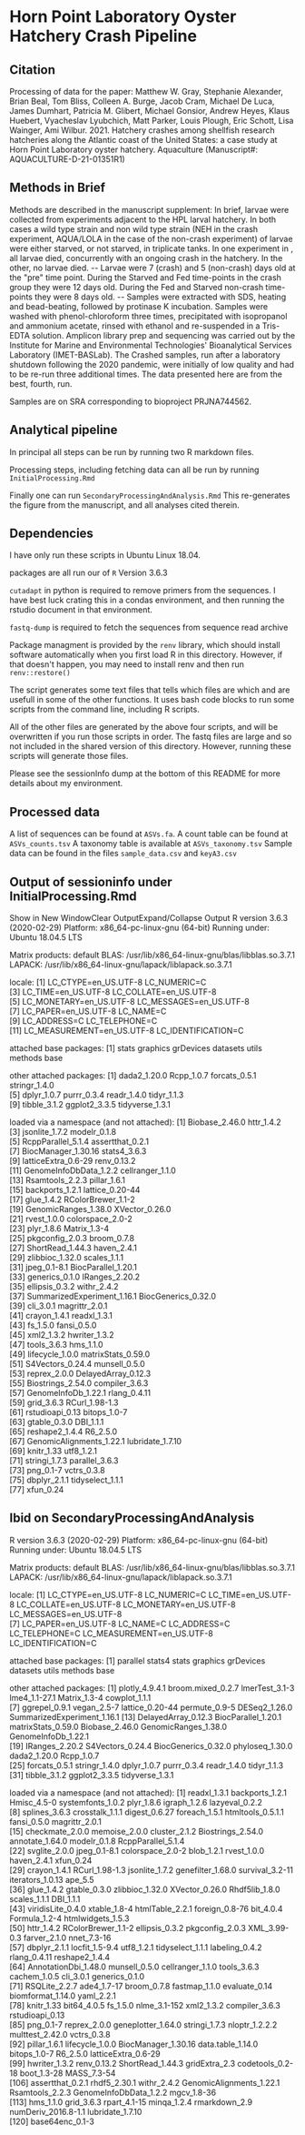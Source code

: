 # Horn Point Laboratory Oyster Hatchery Crash Pipeline

## Citation
Processing of data for the paper:
Matthew W. Gray, Stephanie Alexander, Brian Beal, Tom Bliss, Colleen A. Burge, Jacob Cram, Michael De Luca, James Dumhart, Patricia M. Glibert, Michael Gonsior, Andrew Heyes, Klaus Huebert, Vyacheslav Lyubchich, Matt Parker, Louis Plough, Eric Schott, Lisa Wainger, Ami Wilbur. 2021. Hatchery crashes among shellfish research hatcheries along the Atlantic coast of the United States: a case study at Horn Point Laboratory oyster hatchery. Aquaculture (Manuscript#: AQUACULTURE-D-21-01351R1)


## Methods in Brief
Methods are described in the manuscript supplement: In brief, larvae were collected from experiments adjacent to the HPL larval hatchery. In both cases a wild type strain and non wild type strain (NEH in the crash experiment, AQUA/LOLA in the case of the non-crash experiment) of larvae were either starved, or not starved, in triplicate tanks. In one experiment in , all larvae died, concurrently with an ongoing crash in the hatchery. In the other, no larvae died. -- Larvae were 7 (crash) and 5 (non-crash) days old at the "pre" time point. During the Starved and Fed time-points in the crash group they were 12 days old. During the Fed and Starved non-crash time-points they were 8 days old. -- Samples were extracted with SDS, heating and bead-beating, followed by protinase K incubation. Samples were washed with phenol-chloroform three times, precipitated with isopropanol and ammonium acetate, rinsed with ethanol and re-suspended in a Tris-EDTA solution. Amplicon library prep and sequencing was carried out by the Institute for Marine and Environmental Technologies' Bioanalytical Services Laboratory (IMET-BASLab). The Crashed samples, run after a laboratory shutdown following the 2020 pandemic, were initially of low quality and had to be re-run three additional times. The data presented here are from the best, fourth, run.

Samples are on SRA corresponding to bioproject PRJNA744562.

## Analytical pipeline
In principal all steps can be run by running two R markdown files.

Processing steps, including fetching data can all be run by running
`InitialProcessing.Rmd`

Finally one can run 
`SecondaryProcessingAndAnalysis.Rmd` 
This re-generates the figure from the manuscript, and all analyses cited therein.

## Dependencies
I have only run these scripts in Ubuntu Linux 18.04.

packages are all run our of `R` Version 3.6.3

`cutadapt` in python is required to remove primers from the sequences. I have best luck crating this in a condas environment, and then running the rstudio document in that environment.

`fastq-dump` is required to fetch the sequences from sequence read archive

Package managment is provided by the `renv` library, which should install software automatically when you first load R in this directory. However, if that doesn't happen, you may need to install renv and then run `renv::restore()`

The script generates some text files that tells which files are which and are usefull in some of the other functions. It uses bash code blocks to run some scripts from the command line, including R scripts.


All of the other files are generated by the above four scripts, and will be overwritten if you run those scripts in order.
The fastq files are large and so not included in the shared version of this directory. However, running these scripts will generate those files. 

Please see the sessionInfo dump at the bottom of this README for more details about my environment.

## Processed data
A list of sequences can be found at `ASVs.fa`.
A count table can be found at `ASVs_counts.tsv`
A taxonomy table is available at `ASVs_taxonomy.tsv`
Sample data can be found in the files `sample_data.csv` and `keyA3.csv`

## Output of sessioninfo under InitialProcessing.Rmd

Show in New WindowClear OutputExpand/Collapse Output
R version 3.6.3 (2020-02-29)
Platform: x86_64-pc-linux-gnu (64-bit)
Running under: Ubuntu 18.04.5 LTS

Matrix products: default
BLAS:   /usr/lib/x86_64-linux-gnu/blas/libblas.so.3.7.1
LAPACK: /usr/lib/x86_64-linux-gnu/lapack/liblapack.so.3.7.1

locale:
 [1] LC_CTYPE=en_US.UTF-8       LC_NUMERIC=C              
 [3] LC_TIME=en_US.UTF-8        LC_COLLATE=en_US.UTF-8    
 [5] LC_MONETARY=en_US.UTF-8    LC_MESSAGES=en_US.UTF-8   
 [7] LC_PAPER=en_US.UTF-8       LC_NAME=C                 
 [9] LC_ADDRESS=C               LC_TELEPHONE=C            
[11] LC_MEASUREMENT=en_US.UTF-8 LC_IDENTIFICATION=C       

attached base packages:
[1] stats     graphics  grDevices datasets  utils     methods   base     

other attached packages:
 [1] dada2_1.20.0    Rcpp_1.0.7      forcats_0.5.1   stringr_1.4.0  
 [5] dplyr_1.0.7     purrr_0.3.4     readr_1.4.0     tidyr_1.1.3    
 [9] tibble_3.1.2    ggplot2_3.3.5   tidyverse_1.3.1

loaded via a namespace (and not attached):
 [1] Biobase_2.46.0              httr_1.4.2                 
 [3] jsonlite_1.7.2              modelr_0.1.8               
 [5] RcppParallel_5.1.4          assertthat_0.2.1           
 [7] BiocManager_1.30.16         stats4_3.6.3               
 [9] latticeExtra_0.6-29         renv_0.13.2                
[11] GenomeInfoDbData_1.2.2      cellranger_1.1.0           
[13] Rsamtools_2.2.3             pillar_1.6.1               
[15] backports_1.2.1             lattice_0.20-44            
[17] glue_1.4.2                  RColorBrewer_1.1-2         
[19] GenomicRanges_1.38.0        XVector_0.26.0             
[21] rvest_1.0.0                 colorspace_2.0-2           
[23] plyr_1.8.6                  Matrix_1.3-4               
[25] pkgconfig_2.0.3             broom_0.7.8                
[27] ShortRead_1.44.3            haven_2.4.1                
[29] zlibbioc_1.32.0             scales_1.1.1               
[31] jpeg_0.1-8.1                BiocParallel_1.20.1        
[33] generics_0.1.0              IRanges_2.20.2             
[35] ellipsis_0.3.2              withr_2.4.2                
[37] SummarizedExperiment_1.16.1 BiocGenerics_0.32.0        
[39] cli_3.0.1                   magrittr_2.0.1             
[41] crayon_1.4.1                readxl_1.3.1               
[43] fs_1.5.0                    fansi_0.5.0                
[45] xml2_1.3.2                  hwriter_1.3.2              
[47] tools_3.6.3                 hms_1.1.0                  
[49] lifecycle_1.0.0             matrixStats_0.59.0         
[51] S4Vectors_0.24.4            munsell_0.5.0              
[53] reprex_2.0.0                DelayedArray_0.12.3        
[55] Biostrings_2.54.0           compiler_3.6.3             
[57] GenomeInfoDb_1.22.1         rlang_0.4.11               
[59] grid_3.6.3                  RCurl_1.98-1.3             
[61] rstudioapi_0.13             bitops_1.0-7               
[63] gtable_0.3.0                DBI_1.1.1                  
[65] reshape2_1.4.4              R6_2.5.0                   
[67] GenomicAlignments_1.22.1    lubridate_1.7.10           
[69] knitr_1.33                  utf8_1.2.1                 
[71] stringi_1.7.3               parallel_3.6.3             
[73] png_0.1-7                   vctrs_0.3.8                
[75] dbplyr_2.1.1                tidyselect_1.1.1           
[77] xfun_0.24    

## Ibid on SecondaryProcessingAndAnalysis

R version 3.6.3 (2020-02-29)
Platform: x86_64-pc-linux-gnu (64-bit)
Running under: Ubuntu 18.04.5 LTS

Matrix products: default
BLAS:   /usr/lib/x86_64-linux-gnu/blas/libblas.so.3.7.1
LAPACK: /usr/lib/x86_64-linux-gnu/lapack/liblapack.so.3.7.1

locale:
 [1] LC_CTYPE=en_US.UTF-8       LC_NUMERIC=C               LC_TIME=en_US.UTF-8        LC_COLLATE=en_US.UTF-8     LC_MONETARY=en_US.UTF-8    LC_MESSAGES=en_US.UTF-8   
 [7] LC_PAPER=en_US.UTF-8       LC_NAME=C                  LC_ADDRESS=C               LC_TELEPHONE=C             LC_MEASUREMENT=en_US.UTF-8 LC_IDENTIFICATION=C       

attached base packages:
[1] parallel  stats4    stats     graphics  grDevices datasets  utils     methods   base     

other attached packages:
 [1] plotly_4.9.4.1              broom.mixed_0.2.7           lmerTest_3.1-3              lme4_1.1-27.1               Matrix_1.3-4                cowplot_1.1.1              
 [7] ggrepel_0.9.1               vegan_2.5-7                 lattice_0.20-44             permute_0.9-5               DESeq2_1.26.0               SummarizedExperiment_1.16.1
[13] DelayedArray_0.12.3         BiocParallel_1.20.1         matrixStats_0.59.0          Biobase_2.46.0              GenomicRanges_1.38.0        GenomeInfoDb_1.22.1        
[19] IRanges_2.20.2              S4Vectors_0.24.4            BiocGenerics_0.32.0         phyloseq_1.30.0             dada2_1.20.0                Rcpp_1.0.7                 
[25] forcats_0.5.1               stringr_1.4.0               dplyr_1.0.7                 purrr_0.3.4                 readr_1.4.0                 tidyr_1.1.3                
[31] tibble_3.1.2                ggplot2_3.3.5               tidyverse_1.3.1            

loaded via a namespace (and not attached):
  [1] readxl_1.3.1             backports_1.2.1          Hmisc_4.5-0              systemfonts_1.0.2        plyr_1.8.6               igraph_1.2.6             lazyeval_0.2.2          
  [8] splines_3.6.3            crosstalk_1.1.1          digest_0.6.27            foreach_1.5.1            htmltools_0.5.1.1        fansi_0.5.0              magrittr_2.0.1          
 [15] checkmate_2.0.0          memoise_2.0.0            cluster_2.1.2            Biostrings_2.54.0        annotate_1.64.0          modelr_0.1.8             RcppParallel_5.1.4      
 [22] svglite_2.0.0            jpeg_0.1-8.1             colorspace_2.0-2         blob_1.2.1               rvest_1.0.0              haven_2.4.1              xfun_0.24               
 [29] crayon_1.4.1             RCurl_1.98-1.3           jsonlite_1.7.2           genefilter_1.68.0        survival_3.2-11          iterators_1.0.13         ape_5.5                 
 [36] glue_1.4.2               gtable_0.3.0             zlibbioc_1.32.0          XVector_0.26.0           Rhdf5lib_1.8.0           scales_1.1.1             DBI_1.1.1               
 [43] viridisLite_0.4.0        xtable_1.8-4             htmlTable_2.2.1          foreign_0.8-76           bit_4.0.4                Formula_1.2-4            htmlwidgets_1.5.3       
 [50] httr_1.4.2               RColorBrewer_1.1-2       ellipsis_0.3.2           pkgconfig_2.0.3          XML_3.99-0.3             farver_2.1.0             nnet_7.3-16             
 [57] dbplyr_2.1.1             locfit_1.5-9.4           utf8_1.2.1               tidyselect_1.1.1         labeling_0.4.2           rlang_0.4.11             reshape2_1.4.4          
 [64] AnnotationDbi_1.48.0     munsell_0.5.0            cellranger_1.1.0         tools_3.6.3              cachem_1.0.5             cli_3.0.1                generics_0.1.0          
 [71] RSQLite_2.2.7            ade4_1.7-17              broom_0.7.8              fastmap_1.1.0            evaluate_0.14            biomformat_1.14.0        yaml_2.2.1              
 [78] knitr_1.33               bit64_4.0.5              fs_1.5.0                 nlme_3.1-152             xml2_1.3.2               compiler_3.6.3           rstudioapi_0.13         
 [85] png_0.1-7                reprex_2.0.0             geneplotter_1.64.0       stringi_1.7.3            nloptr_1.2.2.2           multtest_2.42.0          vctrs_0.3.8             
 [92] pillar_1.6.1             lifecycle_1.0.0          BiocManager_1.30.16      data.table_1.14.0        bitops_1.0-7             R6_2.5.0                 latticeExtra_0.6-29     
 [99] hwriter_1.3.2            renv_0.13.2              ShortRead_1.44.3         gridExtra_2.3            codetools_0.2-18         boot_1.3-28              MASS_7.3-54             
[106] assertthat_0.2.1         rhdf5_2.30.1             withr_2.4.2              GenomicAlignments_1.22.1 Rsamtools_2.2.3          GenomeInfoDbData_1.2.2   mgcv_1.8-36             
[113] hms_1.1.0                grid_3.6.3               rpart_4.1-15             minqa_1.2.4              rmarkdown_2.9            numDeriv_2016.8-1.1      lubridate_1.7.10        
[120] base64enc_0.1-3         
